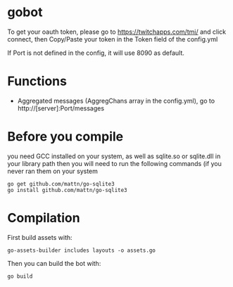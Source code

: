 # gobot
To get your oauth token, please go to https://twitchapps.com/tmi/ and click connect, then Copy/Paste your token in the Token field of the config.yml

If Port is not defined in the config, it will use 8090 as default.

# Functions
* Aggregated messages (AggregChans array in the config.yml), go to http://[server]:Port/messages

# Before you compile
you need GCC installed on your system, as well as sqlite.so or sqlite.dll in your library path
then you will need to run the following commands (if you never ran them on your system
```
go get github.com/mattn/go-sqlite3
go install github.com/mattn/go-sqlite3
```

# Compilation
First build assets with:
```
go-assets-builder includes layouts -o assets.go
```

Then you can build the bot with:
```
go build
```